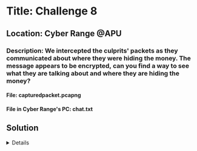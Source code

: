 # Title: Challenge 8

## Location: Cyber Range @APU

### Description: We intercepted the culprits' packets as they communicated about where they were hiding the money. The message appears to be encrypted, can you find a way to see what they are talking about and where they are hiding the money?

#### File: capturedpacket.pcapng

#### File in Cyber Range's PC: chat.txt


## Solution
<details>
Firstly, the challenge provided one pcap file called `capturedpacket.pcapng` so players should know that this challenge involve with network analysis. Tools like Wireshark is very useful for network analysis and they are pre-installed in Kali Linux. This challenge also requires the player to travel to another location which is CyberRange@APU and there's a file called `chat.txt` that contains a chat log of the three masterminds which stored inside the PCs. When the players open the pcap file, it seems that the traffic is encrypted so we need to find a way to decrypt the messages.

![image](https://github.com/user-attachments/assets/c6c23616-ba16-46b3-88b9-608fa8efed28)

When players analyze the chat log, they will eventually encounter a suspicious URL link that may lead to the culprits stash.

![image](https://github.com/user-attachments/assets/110cf199-eb67-498c-9014-9598ee690b94)

When they enter the link, they should see that it is a dropbox that contains multiple different files such as images and text file.

![image](https://github.com/user-attachments/assets/e2f4d40c-4993-464a-b437-a961e9209ef8)

However, the file that should attracts the most attention is the `SSLKEYLOG` file. This file is very important to decrypt a TLS traffic because it logged the information about the secrets used in a TLS connection. Then, players should download the file into their PC for next step.

![image](https://github.com/user-attachments/assets/e71bcc0a-6af1-4ac4-b4b0-65a53edd2482)

Now that the players have the `SSLKEYLOG` file, they can decrypt the packet using `Wireshark`. For more info you can read: https://wiki.wireshark.org/TLS. When opened the Wireshark, the players should first go to `preferences`.

![image](https://github.com/user-attachments/assets/a5b04716-35c7-4531-839a-f36ccd588c08)

Then, locate to `protocols` and expand it.

![image](https://github.com/user-attachments/assets/10eeff51-45fa-4382-82de-b4b2296397a9)

After that, scroll all the way down until `TLS` is found.

![image](https://github.com/user-attachments/assets/d285144c-0cfc-4077-a297-9d1ae2deabd8)

In the `(Pre)-Master-Secret Log`, the players can simply browse and use the `SSLKEYLOG` file that they downloaded earlier. After completing the steps, just click OK.

![image](https://github.com/user-attachments/assets/5d16424e-34ad-4397-96c3-f00d33b8e7d3)

The packet now should be decrypted and the HTTP protocols can be read in plaintext.

![image](https://github.com/user-attachments/assets/10bfb963-44de-4685-b444-1c29fa4c6815)

Now the players can filter the protocols by just using `HTTP` in Wireshark and find any relevant information from the packets.

![image](https://github.com/user-attachments/assets/e83adcfe-0783-44b7-8d96-89481550c831)

Players should eventually found a suspicious image that called `location.png` from one of the HTTP stream as that is the objective of the challenge.

![image](https://github.com/user-attachments/assets/3573dca5-eb90-410f-94e2-e2bf31c59dbb)

Now, they can try to download the image using one of the Wireshark function which is `Export Objects`.

![image](https://github.com/user-attachments/assets/747aa991-5467-4427-b625-c2c128acb628)

After that, the players can download the image by simply going to the HTTP stream and export the `image/png`. 

![image](https://github.com/user-attachments/assets/a39cdbef-d460-409a-9d5f-912d083a6934)

To download the image, just save the image into any of your designated folder.

![image](https://github.com/user-attachments/assets/f82a9efd-d264-43ab-ac3c-04a528586525)

Finally, the players should open up the image from the folder that they downloaded and they should be able to see the location of the place which is the flag.

![image](https://github.com/user-attachments/assets/182cb031-df9c-47c3-94e4-9f448cc8cb11)

### Flag:FG24{Southern_Riverbank}
</details>
